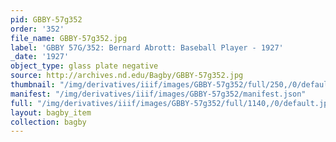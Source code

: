 ```yaml
---
pid: GBBY-57g352
order: '352'
file_name: GBBY-57g352.jpg
label: 'GBBY 57G/352: Bernard Abrott: Baseball Player - 1927'
_date: '1927'
object_type: glass plate negative
source: http://archives.nd.edu/Bagby/GBBY-57g352.jpg
thumbnail: "/img/derivatives/iiif/images/GBBY-57g352/full/250,/0/default.jpg"
manifest: "/img/derivatives/iiif/images/GBBY-57g352/manifest.json"
full: "/img/derivatives/iiif/images/GBBY-57g352/full/1140,/0/default.jpg"
layout: bagby_item
collection: bagby
---
```

